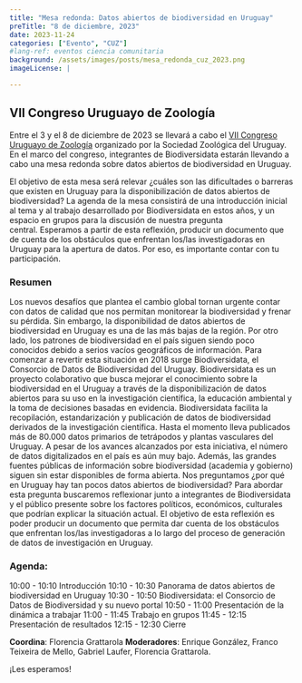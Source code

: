 ```yaml
---
title: "Mesa redonda: ​​Datos abiertos de biodiversidad en Uruguay"
preTitle: "8 de diciembre, 2023"
date: 2023-11-24
categories: ["Evento", "CUZ"]
#lang-ref: eventos ciencia comunitaria
background: /assets/images/posts/mesa_redonda_cuz_2023.png
imageLicense: |

---
```


## VII Congreso Uruguayo de Zoología

Entre el 3 y el 8 de diciembre de 2023 se llevará a cabo el [VII Congreso Uruguayo de Zoología](https://cuz.szu.org.uy) organizado por la Sociedad Zoológica del Uruguay. En el marco del congreso, integrantes de Biodiversidata estarán llevando a cabo una mesa redonda sobre datos abiertos de biodiversidad en Uruguay.

El objetivo de esta mesa será relevar ¿cuáles son las dificultades o barreras que existen en Uruguay para la disponibilización de datos abiertos de biodiversidad? La agenda de la mesa consistirá de una introducción inicial al tema y al trabajo desarrollado por Biodiversidata en estos años, y un espacio en grupos para la discusión de nuestra pregunta central. Esperamos a partir de esta reflexión, producir un documento que de cuenta de los obstáculos que enfrentan los/las investigadoras en Uruguay para la apertura de datos. Por eso, es importante contar con tu participación.

### Resumen
Los nuevos desafíos que plantea el cambio global tornan urgente contar con datos de calidad que nos permitan monitorear la biodiversidad y frenar su pérdida. Sin embargo, la disponibilidad de datos abiertos de biodiversidad en Uruguay es una de las más bajas de la región. Por otro lado, los patrones de biodiversidad en el país siguen siendo poco conocidos debido a serios vacíos geográficos de información. Para comenzar a revertir esta situación en 2018 surge Biodiversidata, el Consorcio de Datos de Biodiversidad del Uruguay. Biodiversidata es un proyecto colaborativo que busca mejorar el conocimiento sobre la biodiversidad en el Uruguay a través de la disponibilización de datos abiertos para su uso en la investigación científica, la educación ambiental y la toma de decisiones basadas en evidencia. Biodiversidata facilita la recopilación, estandarización y publicación de datos de biodiversidad derivados de la investigación científica. Hasta el momento lleva publicados más de 80.000 datos primarios de tetrápodos y plantas vasculares del Uruguay. A pesar de los avances alcanzados por esta iniciativa, el número de datos digitalizados en el país es aún muy bajo. Además, las grandes fuentes públicas de información sobre biodiversidad (academia y gobierno) siguen sin estar disponibles de forma abierta. Nos preguntamos ¿por qué en Uruguay hay tan pocos datos abiertos de biodiversidad? Para abordar esta pregunta buscaremos reflexionar junto a integrantes de Biodiversidata y el público presente sobre los factores políticos, económicos, culturales que podrían explicar la situación actual. El objetivo de esta reflexión es poder producir un documento que permita dar cuenta de los obstáculos que enfrentan los/las investigadoras a lo largo del proceso de generación de datos de investigación en Uruguay.  

### Agenda:
10:00 - 10:10	Introducción
10:10 - 10:30 Panorama de datos abiertos de biodiversidad en Uruguay
10:30 - 10:50	Biodiversidata: el Consorcio de Datos de Biodiversidad y su nuevo portal
10:50 - 11:00	Presentación de la dinámica a trabajar
11:00 - 11:45	Trabajo en grupos
11:45 - 12:15	Presentación de resultados
12:15 - 12:30 Cierre

**Coordina**: Florencia Grattarola
**Moderadores**: Enrique González, Franco Teixeira de Mello, Gabriel Laufer, Florencia Grattarola.


¡Les esperamos!
